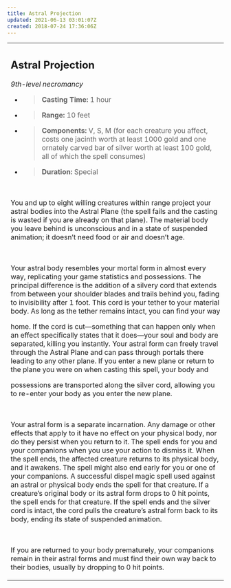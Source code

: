 ```yaml
---
title: Astral Projection
updated: 2021-06-13 03:01:07Z
created: 2018-07-24 17:36:06Z
---
```


<table><tbody><tr class="odd"><td><h2 id="astral-projection"><strong>Astral Projection</strong></h2><p><em>9th-level necromancy</em></p><ul><li><blockquote><p><strong>Casting Time:</strong> 1 hour</p></blockquote></li><li><blockquote><p><strong>Range:</strong> 10 feet</p></blockquote></li><li><blockquote><p><strong>Components:</strong> V, S, M (for each creature you affect, costs one jacinth worth at least 1000 gold and one ornately carved bar of silver worth at least 100 gold, all of which the spell consumes)</p></blockquote></li><li><blockquote><p><strong>Duration:</strong> Special</p></blockquote></li></ul><p> </p><p>You and up to eight willing creatures within range project your astral bodies into the Astral Plane (the spell fails and the casting is wasted if you are already on that plane). The material body you leave behind is unconscious and in a state of suspended animation; it doesn’t need food or air and doesn’t age.</p><p> </p><p>Your astral body resembles your mortal form in almost every way, replicating your game statistics and possessions. The principal difference is the addition of a silvery cord that extends from between your shoulder blades and trails behind you, fading to invisibility after 1 foot. This cord is your tether to your material body. As long as the tether remains intact, you can find your way</p><p>home. If the cord is cut—something that can happen only when an effect specifically states that it does—your soul and body are separated, killing you instantly. Your astral form can freely travel through the Astral Plane and can pass through portals there leading to any other plane. If you enter a new plane or return to the plane you were on when casting this spell, your body and</p><p>possessions are transported along the silver cord, allowing you to re-enter your body as you enter the new plane.</p><p> </p><p>Your astral form is a separate incarnation. Any damage or other effects that apply to it have no effect on your physical body, nor do they persist when you return to it. The spell ends for you and your companions when you use your action to dismiss it. When the spell ends, the affected creature returns to its physical body, and it awakens. The spell might also end early for you or one of your companions. A successful dispel magic spell used against an astral or physical body ends the spell for that creature. If a creature’s original body or its astral form drops to 0 hit points, the spell ends for that creature. If the spell ends and the silver cord is intact, the cord pulls the creature’s astral form back to its body, ending its state of suspended animation.</p><p> </p><p>If you are returned to your body prematurely, your companions remain in their astral forms and must find their own way back to their bodies, usually by dropping to 0 hit points.</p></td></tr></tbody></table>